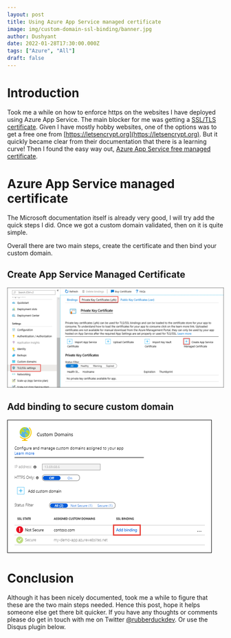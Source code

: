 ```yaml
---
layout: post
title: Using Azure App Service managed certificate
image: img/custom-domain-ssl-binding/banner.jpg
author: Dushyant
date: 2022-01-28T17:30:00.000Z
tags: ["Azure", "All"]
draft: false
---
```

# Introduction
Took me a while on how to enforce https on the websites I have deployed using Azure App Service. The main blocker for me was getting a [SSL/TLS certificate](https://www.digicert.com/how-tls-ssl-certificates-work). Given I have mostly hobby websites, one of the options was to get a free one from [https://letsencrypt.org](https://letsencrypt.org). But it quickly became clear from their documentation that there is a learning curve! Then I found the easy way out, [Azure App Service free managed certificate](https://docs.microsoft.com/en-us/azure/app-service/configure-ssl-certificate?tabs=apex).

# Azure App Service managed certificate
The Microsoft documentation itself is already very good, I will try add the quick steps I did. Once we got a custom domain validated, then on it is quite simple.

Overall there are two main steps, create the certificate and then bind your custom domain.

## Create App Service Managed Certificate

![Create App Service Managed Certificate](./img/custom-domain-ssl-binding/create-free-cert.png)
</br>

## Add binding to secure custom domain

![Add binding to secure custom domain](./img/custom-domain-ssl-binding/add-binding.png)
</br>


# Conclusion
Although it has been nicely documented, took me a while to figure that these are the two main steps needed. Hence this post, hope it helps someone else get there bit quicker. If you have any thoughts or comments please do get in touch with me on Twitter [@rubberduckdev](https://twitter.com/rubberduckdev). Or use the Disqus plugin below.
